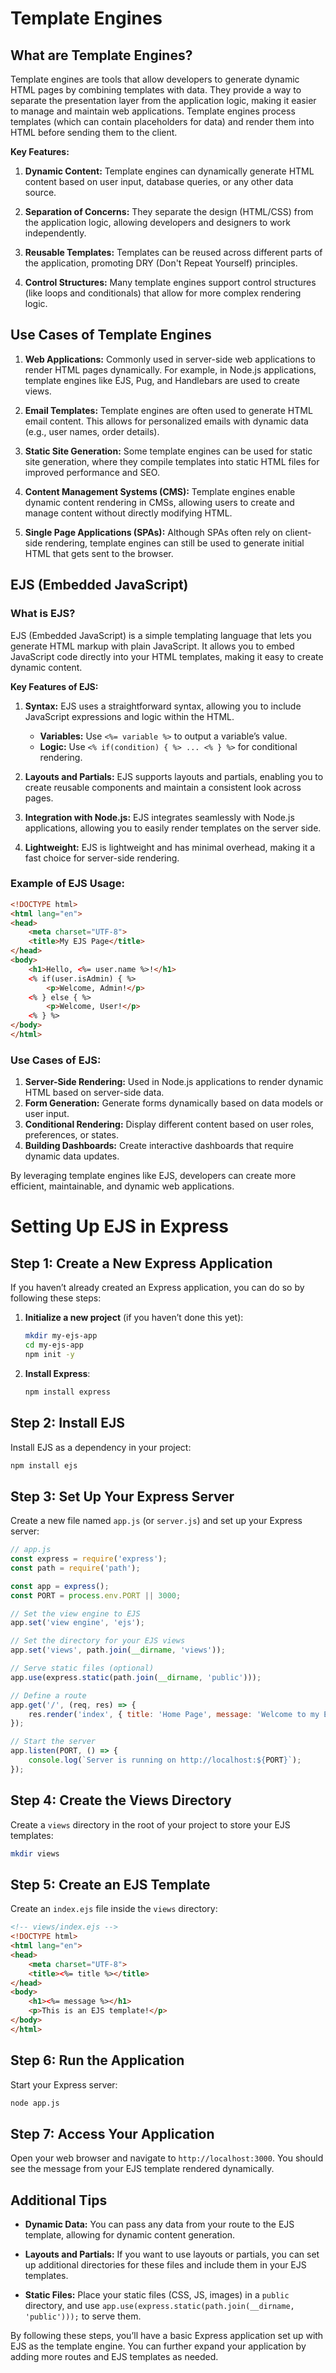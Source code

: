 
# Template Engines

## What are Template Engines?

Template engines are tools that allow developers to generate dynamic HTML pages by combining templates with data. They provide a way to separate the presentation layer from the application logic, making it easier to manage and maintain web applications. Template engines process templates (which can contain placeholders for data) and render them into HTML before sending them to the client.

**Key Features:**

1. **Dynamic Content:** Template engines can dynamically generate HTML content based on user input, database queries, or any other data source.
  
2. **Separation of Concerns:** They separate the design (HTML/CSS) from the application logic, allowing developers and designers to work independently.
  
3. **Reusable Templates:** Templates can be reused across different parts of the application, promoting DRY (Don't Repeat Yourself) principles.

4. **Control Structures:** Many template engines support control structures (like loops and conditionals) that allow for more complex rendering logic.

## Use Cases of Template Engines

1. **Web Applications:** Commonly used in server-side web applications to render HTML pages dynamically. For example, in Node.js applications, template engines like EJS, Pug, and Handlebars are used to create views.

2. **Email Templates:** Template engines are often used to generate HTML email content. This allows for personalized emails with dynamic data (e.g., user names, order details).

3. **Static Site Generation:** Some template engines can be used for static site generation, where they compile templates into static HTML files for improved performance and SEO.

4. **Content Management Systems (CMS):** Template engines enable dynamic content rendering in CMSs, allowing users to create and manage content without directly modifying HTML.

5. **Single Page Applications (SPAs):** Although SPAs often rely on client-side rendering, template engines can still be used to generate initial HTML that gets sent to the browser.

## EJS (Embedded JavaScript)

### What is EJS?

EJS (Embedded JavaScript) is a simple templating language that lets you generate HTML markup with plain JavaScript. It allows you to embed JavaScript code directly into your HTML templates, making it easy to create dynamic content.

**Key Features of EJS:**

1. **Syntax:** EJS uses a straightforward syntax, allowing you to include JavaScript expressions and logic within the HTML.

   - **Variables:** Use `<%= variable %>` to output a variable’s value.
   - **Logic:** Use `<% if(condition) { %> ... <% } %>` for conditional rendering.

2. **Layouts and Partials:** EJS supports layouts and partials, enabling you to create reusable components and maintain a consistent look across pages.

3. **Integration with Node.js:** EJS integrates seamlessly with Node.js applications, allowing you to easily render templates on the server side.

4. **Lightweight:** EJS is lightweight and has minimal overhead, making it a fast choice for server-side rendering.

### Example of EJS Usage:

```html
<!DOCTYPE html>
<html lang="en">
<head>
    <meta charset="UTF-8">
    <title>My EJS Page</title>
</head>
<body>
    <h1>Hello, <%= user.name %>!</h1>
    <% if(user.isAdmin) { %>
        <p>Welcome, Admin!</p>
    <% } else { %>
        <p>Welcome, User!</p>
    <% } %>
</body>
</html>
```

### Use Cases of EJS:

1. **Server-Side Rendering:** Used in Node.js applications to render dynamic HTML based on server-side data.
2. **Form Generation:** Generate forms dynamically based on data models or user input.
3. **Conditional Rendering:** Display different content based on user roles, preferences, or states.
4. **Building Dashboards:** Create interactive dashboards that require dynamic data updates.

By leveraging template engines like EJS, developers can create more efficient, maintainable, and dynamic web applications.

# Setting Up EJS in Express

## Step 1: Create a New Express Application

If you haven’t already created an Express application, you can do so by following these steps:

1. **Initialize a new project** (if you haven’t done this yet):

   ```bash
   mkdir my-ejs-app
   cd my-ejs-app
   npm init -y
   ```

2. **Install Express**:

   ```bash
   npm install express
   ```

## Step 2: Install EJS

Install EJS as a dependency in your project:

```bash
npm install ejs
```

## Step 3: Set Up Your Express Server

Create a new file named `app.js` (or `server.js`) and set up your Express server:

```javascript
// app.js
const express = require('express');
const path = require('path');

const app = express();
const PORT = process.env.PORT || 3000;

// Set the view engine to EJS
app.set('view engine', 'ejs');

// Set the directory for your EJS views
app.set('views', path.join(__dirname, 'views'));

// Serve static files (optional)
app.use(express.static(path.join(__dirname, 'public')));

// Define a route
app.get('/', (req, res) => {
    res.render('index', { title: 'Home Page', message: 'Welcome to my EJS app!' });
});

// Start the server
app.listen(PORT, () => {
    console.log(`Server is running on http://localhost:${PORT}`);
});
```

## Step 4: Create the Views Directory

Create a `views` directory in the root of your project to store your EJS templates:

```bash
mkdir views
```

## Step 5: Create an EJS Template

Create an `index.ejs` file inside the `views` directory:

```html
<!-- views/index.ejs -->
<!DOCTYPE html>
<html lang="en">
<head>
    <meta charset="UTF-8">
    <title><%= title %></title>
</head>
<body>
    <h1><%= message %></h1>
    <p>This is an EJS template!</p>
</body>
</html>
```

## Step 6: Run the Application

Start your Express server:

```bash
node app.js
```

## Step 7: Access Your Application

Open your web browser and navigate to `http://localhost:3000`. You should see the message from your EJS template rendered dynamically.

## Additional Tips

- **Dynamic Data:** You can pass any data from your route to the EJS template, allowing for dynamic content generation.
  
- **Layouts and Partials:** If you want to use layouts or partials, you can set up additional directories for these files and include them in your EJS templates.

- **Static Files:** Place your static files (CSS, JS, images) in a `public` directory, and use `app.use(express.static(path.join(__dirname, 'public')));` to serve them.

By following these steps, you’ll have a basic Express application set up with EJS as the template engine. You can further expand your application by adding more routes and EJS templates as needed.
